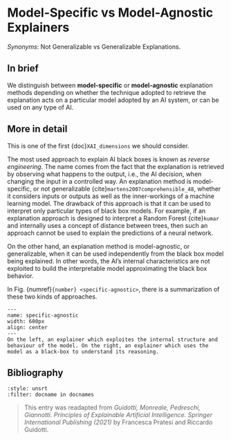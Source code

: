 # Model-Specific vs Model-Agnostic Explainers

*Synonyms*: Not Generalizable vs Generalizable Explanations.

## In brief
We distinguish between **model-specific** or **model-agnostic** explanation methods depending on whether the technique adopted to retrieve the explanation acts on a particular model adopted by an AI system, or can be used on any type of AI. 

## More in detail

This is one of the first {doc}`XAI_dimensions` we should consider.

The most used approach to explain AI black boxes is known as *reverse engineering*. The name comes from the fact that the explanation is retrieved by observing what happens to the output, i.e., the AI decision, when changing the input in a controlled way. An explanation method is model-specific, or not generalizable {cite}`martens2007comprehensible_48`, 
whether it considers inputs or outputs as well as the inner-workings of a machine learning model.
The drawback of this approach is that it can be used to interpret only particular types of black box models. For example, if an explanation approach is designed to interpret a Random Forest {cite}`kumar` and internally uses a concept of distance between trees, then such an approach cannot be used to explain the predictions of a neural network.

On the other hand, an explanation method is model-agnostic, or generalizable, when it can be used independently from the black box model being explained. In other words, the AI’s internal characteristics are not exploited to build the interpretable model approximating the black box behavior.


In Fig. {numref}`{number} <specific-agnostic>`, there is a summarization of these two kinds of approaches.

```{figure} ./TAILOR-modelspecific&agnostic.png
---
name: specific-agnostic
width: 600px
align: center
---
On the left, an explainer which exploites the internal structure and behaviour of the model. On the right, an explainer which uses the model as a black-box to understand its reasoning.
```




<!--- @misc{explainer,
 author={Spinner, Thilo and Schlegel, Udo and Sch ̈afer, Hanna and El-Assady, Mennatallah},
https://explainer.ai/
-->

## Bibliography

```{bibliography}
:style: unsrt
:filter: docname in docnames
```

> This entry was readapted from *Guidotti, Monreale, Pedreschi, Giannotti. Principles of Explainable Artificial Intelligence. Springer International Publishing (2021)* by Francesca Pratesi and Riccardo Guidotti.
